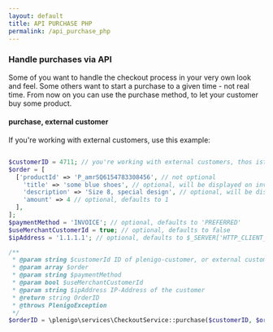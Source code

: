 ```yaml
---
layout: default
title: API PURCHASE PHP
permalink: /api_purchase_php
---
```


### Handle purchases via API

Some of you want to handle the checkout process in your very own look and feel. Some others want to start a purchase to a given time - not real time. From now on you can use the purchase method, to let your customer buy some product.

#### purchase, external customer
If you're working with external customers, use this example:

```php

$customerID = 4711; // you're working with external customers, thos ist your unique ID of this customer
$order = [
  ['productId' => 'P_amrSQ6154783308456', // not optional
    'title' => 'some blue shoes', // optional, will be displayed on invoice
    'description' => 'Size 8, special design', // optional, will be displayed on ivoice
    'amount' => 4 // optional, defaults to 1
  ],
];
$paymentMethod = 'INVOICE'; // optional, defaults to 'PREFERRED'
$useMerchantCustomerId = true; // optional, defaults to false
$ipAddress = '1.1.1.1'; // optional, defaults to $_SERVER['HTTP_CLIENT_IP'] ?? $_SERVER['HTTP_X_FORWARDED_FOR'] ?? $_SERVER['REMOTE_ADDR']

/**
 * @param string $customerId ID of plenigo-customer, or external customer, if $useMerchantCustomerId is set to true
 * @param array $order
 * @param string $paymentMethod
 * @param bool $useMerchantCustomerId
 * @param string $ipAddress IP-Address of the customer
 * @return string OrderID
 * @throws PlenigoException
 */
$orderID = \plenigo\services\CheckoutService::purchase($customerID, $order, $paymentMethod, $useMerchantCustomerId, $ipAddress);
```
